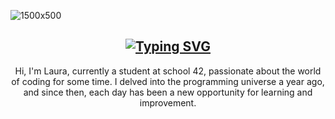 ![1500x500](https://github.com/Onnye/Onnye/assets/48585817/b21de4b5-0d78-41be-984d-2beb69ac6e90)

## <h2 align="center">[![Typing SVG](https://readme-typing-svg.herokuapp.com?font=Fira+Code&pause=1000&color=F7F7F7&center=true&vCenter=true&random=false&width=435&lines=I'm+a+padawan+developer+at+42+school)](https://git.io/typing-svg)</h2>

<p align="center"> Hi, I'm Laura, currently a student at school 42, passionate about the world of coding for some time. I delved into the programming universe a year ago, and since then, each day has been a new opportunity for learning and improvement. </p>



